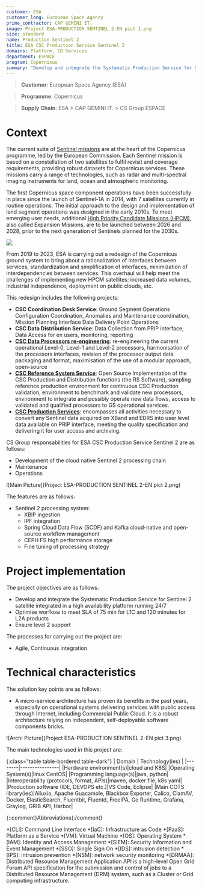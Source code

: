 ```yaml
---
customer: ESA
customer_long: European Space Agency
prime_contractor: CAP GEMINI IT.
image: Project ESA-PRODUCTION SENTINEL 2-EN pict 1.png
size: standard
name: Production Sentinel 2
title: ESA CSC Production Service Sentinel 2
domains: Platform, EO Services
department: ESPACE
program: Copernicus
summary: "Develop and integrate the Systematic Production Service for Sentinel 2 satellite integrated in a high availability platform running 24/7. Optimise worfkow to meet SLA of 75 min for L1C and 120 minutes for L2A products. Ensure level 2 support"
---
```


> __Customer__\: European Space Agency (ESA)

> __Programme__\: Copernicus

> __Supply Chain__\: ESA > CAP GEMINI IT. >  CS Group ESPACE


# Context

The current suite of [Sentinel missions](https://www.esa.int/Applications/Observing_the_Earth/Copernicus/The_Sentinel_missions) are at the heart of the Copernicus programme, led by the European Commission. Each Sentinel mission is based on a constellation of two satellites to fulfil revisit and coverage requirements, providing robust datasets for Copernicus services. These missions carry a range of technologies, such as radar and multi-spectral imaging instruments for land, ocean and atmospheric monitoring.

The first Copernicus space component operations have been successfully in place since the launch of Sentinel-1A in 2014, with 7 satellites currently in routine operations. The initial approach to the design and implementation of land segment operations was designed in the early 2010s. To meet emerging user needs, additional [High Priority Candidate Missions (HPCM)](https://www.esa.int/Applications/Observing_the_Earth/Copernicus/Copernicus_Sentinel_Expansion_missions), also called Expansion Missions, are to be launched between 2026 and 2028, prior to the next generation of Sentinels planned for the 2030s. 

![](http://spaceflight101.com/copernicus/wp-content/uploads/sites/35/2017/10/copernicus-yt-1.jpg)

From 2019 to 2023, ESA is carrying out a redesign of the Copernicus ground system to bring about a rationalization of interfaces between services, standardization and simplification of interfaces, minimization of interdependencies between services. This overhaul will help meet the challenges of implementing new HPCM satellites: increased data volumes, industrial independence, deployment on public clouds, etc.
    
This redesign includes the following projects:

* __CSC Coordination Desk Service__: Ground Segment Operations Configuration Coordination, Anomalies and Maintenance coordination, Mission Planning Interface Data Delivery Point Operations
* __CSC Data Distribution Service__: Data Collection from PRIP interface, Data Access for en users, monitoring, reporting
* [__CSC Data Processors re-engineering__](project-esa-data-processors-reengineering-en.html): re-engineering the current operational Level-0, Level-1 and Level-2 processors, harmonisation of the processors interfaces, revision of the processor output data packaging and format, maximisation of the use of a modular approach, open-source
* [__CSC Reference System Service__](project-esa-reference-system-en.html): Open Source Implementation of the CSC Production and Distribution functions (the RS Software), sampling reference production environment for continuous CSC Production validation, environment to benchmark and validate new processors, environment to integrate and possibly operate new data flows, access to validated and qualified processors to GS operational services.
* [__CSC Production Services__](project-esa-production-sentinel-2-en.html): encompasses all activities necessary to convert any Sentinel data acquired on XBand and EDRS into user level data available on PRIP interface, meeting the quality specification and delivering it for user access and archiving.

CS Group responsabilities for ESA CSC Production Service Sentinel 2 are as follows:
* Development of the cloud native Sentinel 2 processing chain 
* Maintenance
* Operations

![Main Picture](Project ESA-PRODUCTION SENTINEL 2-EN pict 2.png)

The features are as follows:
* Sentinel 2 processing system:
	* XBIP ingestion
	* IPF integration
	* Spring Cloud Data Flow (SCDF) and Kafka cloud-native and open-source workflow management 
	* CEPH FS high performance storage
	* Fine tuning of processing strategy

# Project implementation

The project objectives are as follows:
* Develop and integrate the Systematic Production Service for Sentinel 2 satellite integrated in a high availability platform running 24/7
* Optimise worfkow to meet SLA of 75 min for L1C and 120 minutes for L2A products
* Ensure level 2 support

The processes for carrying out the project are:
* Agile, Continuous integration

# Technical characteristics

The solution key points are as follows:
* A micro-service architecture has proven its benefits in the past years, especially on operational systems delivering services with public access through Internet, including Commercial Public Cloud. It is a robust architecture relying on independent, self-deployable software components bricks.

![Archi Picture](Project ESA-PRODUCTION SENTINEL 2-EN pict 3.png)

The main technologies used in this project are:

{:class="table table-bordered table-dark"}
| Domain | Technology(ies) |
|--------|----------------|
|Hardware environment(s)|cloud and K8S|
|Operating System(s)|linux CentOS|
|Programming language(s)|java, python|
|Interoperability (protocols, format, APIs)|maven, docker file, k8s yaml|
|Production software (IDE, DEVOPS etc.)|VS Code, Eclipse|
|Main COTS library(ies)|Alluxio, Apache Guacamole, Blackbox Exporter, Calico, ClamAV, Docker, ElasticSearch, Fluentbit, Fluentd, FreeIPA, Go Runtime, Grafana, Graylog, GRIB API, Harbor|



{::comment}Abbreviations{:/comment}

*[CLI]: Command Line Interface
*[IaC]: Infrastructure as Code
*[PaaS]: Platform as a Service
*[VM]: Virtual Machine
*[OS]: Operating System
*[IAM]: Identity and Access Management
*[SIEM]: Security Information and Event Management
*[SSO]: Single Sign On
*[IDS]: intrusion detection
*[IPS]: intrusion prevention
*[NSM]: network security monitoring
*[DRMAA]: Distributed Resource Management Application API is a high-level Open Grid Forum API specification for the submission and control of jobs to a Distributed Resource Management (DRM) system, such as a Cluster or Grid computing infrastructure.
